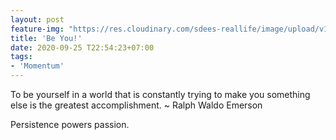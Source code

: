 ```yaml
---
layout: post
feature-img: "https://res.cloudinary.com/sdees-reallife/image/upload/v1555658919/sample_feature_img.png"
title: 'Be You!'
date: 2020-09-25 T22:54:23+07:00
tags:
- 'Momentum'
---
```

To be yourself in a world that is constantly trying to make you something else is the greatest accomplishment. ~ Ralph Waldo Emerson

<i class="fa fa-child" style="color:plum"></i>

Persistence powers passion.

